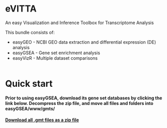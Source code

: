 # eVITTA

An easy Visualization and Inference Toolbox for Transcriptome Analysis

This bundle consists of:

- easyGEO - NCBI GEO data extraction and differential expression (DE) analysis
- easyGSEA - Gene set enrichment analysis
- easyVizR - Multiple dataset comparisons  
&nbsp;

# Quick start
#### Prior to using easyGSEA, download its gene set databases by clicking the link below. Decompress the zip file, and move all files and folders into easyGSEA/www/gmts/
#### [Download all .gmt files as a zip file ](https://tau.cmmt.ubc.ca/eVITTA/easyGSEA/gmts/gene_sets_databases.zip)